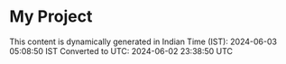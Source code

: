 # My Project

This content is dynamically generated in Indian Time (IST): 2024-06-03 05:08:50 IST
Converted to UTC: 2024-06-02 23:38:50 UTC
